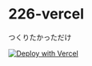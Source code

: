 # 226-vercel
つくりたかっただけ

[![Deploy with Vercel](https://vercel.com/button)](https://vercel.com/new/clone?repository-url=https%3A%2F%2Fgithub.com%2Faic-6301%2F418-vercel)
